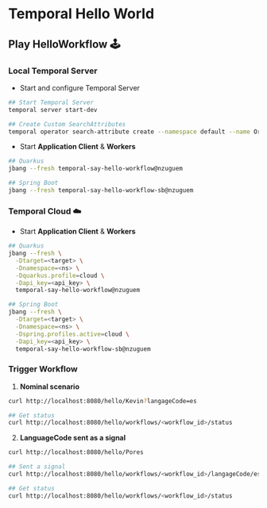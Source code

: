 # Temporal Hello World

## Play HelloWorkflow 🕹️

### Local Temporal Server

- Start and configure Temporal Server

```bash
## Start Temporal Server
temporal server start-dev

## Create Custom SearchAttributes
temporal operator search-attribute create --namespace default --name OrgCustomStatus --type Keyword
```

- Start **Application Client** & **Workers**
```bash
## Quarkus
jbang --fresh temporal-say-hello-workflow@nzuguem

## Spring Boot
jbang --fresh temporal-say-hello-workflow-sb@nzuguem
```

### Temporal Cloud ☁️

- Start **Application Client** & **Workers**

```bash
## Quarkus
jbang --fresh \
  -Dtarget=<target> \
  -Dnamespace=<ns> \
  -Dquarkus.profile=cloud \
  -Dapi_key=<api_key> \
  temporal-say-hello-workflow@nzuguem

## Spring Boot
jbang --fresh \
  -Dtarget=<target> \
  -Dnamespace=<ns> \
  -Dspring.profiles.active=cloud \
  -Dapi_key=<api_key> \
  temporal-say-hello-workflow-sb@nzuguem
```

### Trigger Workflow

1. **Nominal scenario**

```bash
curl http://localhost:8080/hello/Kevin?langageCode=es

## Get status
curl http://localhost:8080/hello/workflows/<workflow_id>/status
```

2. **LanguageCode sent as a signal**

```bash
curl http://localhost:8080/hello/Pores

## Sent a signal
curl http://localhost:8080/hello/workflows/<workflow_id>/langageCode/es

## Get status
curl http://localhost:8080/hello/workflows/<workflow_id>/status
```